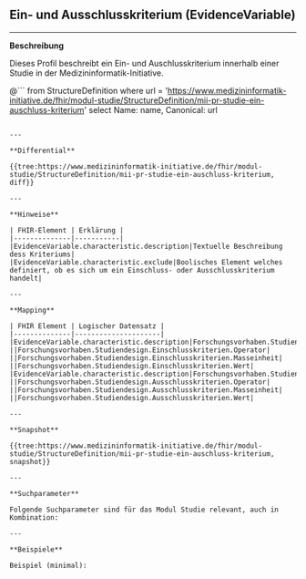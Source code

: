 ## Ein- und Ausschlusskriterium (EvidenceVariable)

---

**Beschreibung**

Dieses Profil beschreibt ein Ein- und Auschlusskriterium innerhalb einer Studie in der Medizininformatik-Initiative.

@```
from StructureDefinition where url = 'https://www.medizininformatik-initiative.de/fhir/modul-studie/StructureDefinition/mii-pr-studie-ein-auschluss-kriterium' select Name: name, Canonical: url
```

---

**Differential**

{{tree:https://www.medizininformatik-initiative.de/fhir/modul-studie/StructureDefinition/mii-pr-studie-ein-auschluss-kriterium, diff}}

---

**Hinweise**

| FHIR-Element | Erklärung |
|--------------|-----------|
|EvidenceVariable.characteristic.description|Textuelle Beschreibung dess Kriteriums|
|EvidenceVariable.characteristic.exclude|Boolisches Element welches definiert, ob es sich um ein Einschluss- oder Ausschlusskriterium handelt|

---

**Mapping**

| FHIR Element | Logischer Datensatz |
|--------------|---------------------|
|EvidenceVariable.characteristic.description|Forschungsvorhaben.Studiendesign.Einschlusskriterien.Kriterium|
||Forschungsvorhaben.Studiendesign.Einschlusskriterien.Operator|
||Forschungsvorhaben.Studiendesign.Einschlusskriterien.Masseinheit|
||Forschungsvorhaben.Studiendesign.Einschlusskriterien.Wert|
|EvidenceVariable.characteristic.description|Forschungsvorhaben.Studiendesign.Ausschlusskriterien.Kriterium|
||Forschungsvorhaben.Studiendesign.Ausschlusskriterien.Operator|
||Forschungsvorhaben.Studiendesign.Ausschlusskriterien.Masseinheit|
||Forschungsvorhaben.Studiendesign.Ausschlusskriterien.Wert|

---

**Snapshot**

{{tree:https://www.medizininformatik-initiative.de/fhir/modul-studie/StructureDefinition/mii-pr-studie-ein-auschluss-kriterium, snapshot}}

---

**Suchparameter**

Folgende Suchparameter sind für das Modul Studie relevant, auch in Kombination:

---

**Beispiele**

Beispiel (minimal):